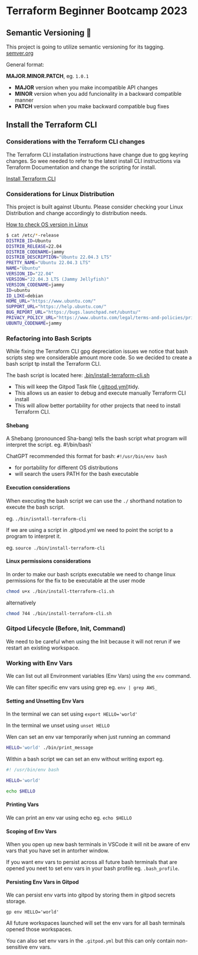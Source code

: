 # Terraform Beginner Bootcamp 2023

## Semantic Versioning :mage:

This project is going to utilize semantic versioning for its tagging.
[semver.org](https://semver.org/)

General format:

**MAJOR.MINOR.PATCH**, eg. `1.0.1`

- **MAJOR** version when you make incompatible API changes
- **MINOR** version when you add funcionality in a backward compatible manner
- **PATCH** version when you make backward compatible bug fixes

## Install the Terraform CLI

### Considerations with the Terraform CLI changes

The Terraform CLI installation instructions have change due to gpg keyring changes. So wee needed to refer to the latest install CLI instructions via Terraform Documentation and change the scripting for install.

[Install Terraform CLI](https://developer.hashicorp.com/terraform/tutorials/aws-get-started/install-cli)

### Considerations for Linux Distribution

This project is built against Ubuntu.
Please consider checking your Linux Distribution and change accordingly to distribution needs.

[How to check OS version in Linux](https://www.cyberciti.biz/faq/find-linux-distribution-name-version-number/)

```sh
$ cat /etc/*-release
DISTRIB_ID=Ubuntu
DISTRIB_RELEASE=22.04
DISTRIB_CODENAME=jammy
DISTRIB_DESCRIPTION="Ubuntu 22.04.3 LTS"
PRETTY_NAME="Ubuntu 22.04.3 LTS"
NAME="Ubuntu"
VERSION_ID="22.04"
VERSION="22.04.3 LTS (Jammy Jellyfish)"
VERSION_CODENAME=jammy
ID=ubuntu
ID_LIKE=debian
HOME_URL="https://www.ubuntu.com/"
SUPPORT_URL="https://help.ubuntu.com/"
BUG_REPORT_URL="https://bugs.launchpad.net/ubuntu/"
PRIVACY_POLICY_URL="https://www.ubuntu.com/legal/terms-and-policies/privacy-policy"
UBUNTU_CODENAME=jammy
```

### Refactoring into Bash Scripts

While fixing the Terraform CLI gpg depreciation issues we notice that bash scripts step wre considerable amount more code. So we decided to create a bash script tp install the Terraform CLI.

The bash script is located here: [.bin/install-terraform-cli.sh](./bin/install-terraform-cli.sh) 

- This will keep the Gitpod Task file ([.gitpod.yml](.gitpod.yml))tidy.
- This allows us an easier to debug and execute manually Terraform CLI install
- This will allow better portability for other projects that need to install Terraform CLI.

#### Shebang

A Shebang (pronounced Sha-bang) tells the bash script what program will interpret the script. eg. #!/bin/bash`

ChatGPT recommended this format for bash: `#!/usr/bin/env bash`
- for portability for different OS distributions
- will search the users PATH for the bash executable

#### Execution considerations

When executing the bash script we can use the `./` shorthand notation to execute the bash script.

eg. `./bin/isntall-terraform-cli`

If we are using a script in .gitpod.yml we need to point the script to a program to interpret it.

eg. `source ./bin/install-terraform-cli`

#### Linux permissions considerations

In order to make our bash scripts executable we need to change linux permissions for the fix to be executable at the user mode

```sh
chmod u+x ./bin/install-tterraform-cli.sh
```

alternatively

```sh
chmod 744 ./bin/install-terraform-cli.sh
```

### Gitpod Lifecycle (Before, Init, Command)

We need to be careful when using the Init because it will not rerun if we restart an existing workspace.

### Working with Env Vars

We can list out all Environment variables (Env Vars) using the `env` command.

We can filter specific env vars using grep eg. `env | grep AWS_`

#### Setting and Unsetting Env Vars

In the terminal we can set using `export HELLO='world'`

In the terminal we unset using `unset HELLO`

Wen can set an env var temporarily when just running an command

```sh
HELLO='world' ./bin/print_message
```

Within a bash script we can set an env without writing export eg.

```sh
#! /usr/bin/env bash

HELLO='world'

echo $HELLO
```

#### Printing Vars

We can print an env var using echo eg. `echo $HELLO`

#### Scoping of Env Vars

When you open up new bash terminals in VSCode it will nit be aware of env vars that you have set in antorher window.

If you want env vars to persist across all future bash terminals that are opened you neet to set env vars in your bash profile eg. `.bash_profile`.

#### Persisting Env Vars in Gitpod

We can persist env varts into gitpod by storing them in gitpod secrets storage.

```
gp env HELLO='world'
```

All future workspaces launched will set the env vars for all bash terminals opened those workspaces.

You can also set env vars in the `.gitpod.yml` but this can only contain non-sensitive env vars.
